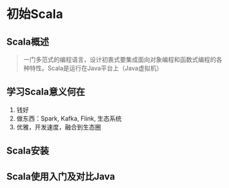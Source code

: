 # 初始Scala

## Scala概述

> 一门多范式的编程语言，设计初衷式要集成面向对象编程和函数式编程的各种特性。Scala是运行在Java平台上（Java虚拟机）

## 学习Scala意义何在

1. 钱好
2. 做东西：Spark, Kafka, Flink, 生态系统
3. 优雅，开发速度，融合到生态圈

## Scala安装

## Scala使用入门及对比Java